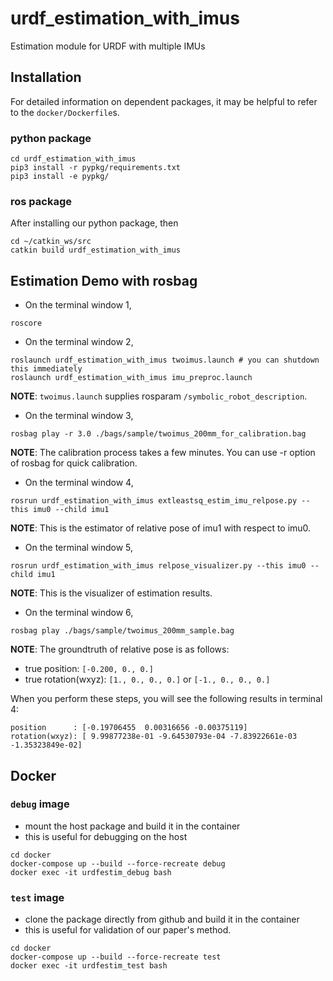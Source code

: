 # urdf_estimation_with_imus
Estimation module for URDF with multiple IMUs

## Installation
For detailed information on dependent packages, it may be helpful to refer to the `docker/Dockerfile`s.

### python package
```
cd urdf_estimation_with_imus
pip3 install -r pypkg/requirements.txt
pip3 install -e pypkg/
```

### ros package
After installing our python package, then
```
cd ~/catkin_ws/src
catkin build urdf_estimation_with_imus
```


## Estimation Demo with rosbag

- On the terminal window 1,
```
roscore
```

- On the terminal window 2,
```
roslaunch urdf_estimation_with_imus twoimus.launch # you can shutdown this immediately
roslaunch urdf_estimation_with_imus imu_preproc.launch
```
**NOTE**: `twoimus.launch` supplies rosparam `/symbolic_robot_description`.


- On the terminal window 3, 
```
rosbag play -r 3.0 ./bags/sample/twoimus_200mm_for_calibration.bag
```
**NOTE**: The calibration process takes a few minutes. You can use -r option of rosbag for quick calibration.


- On the terminal window 4, 
```
rosrun urdf_estimation_with_imus extleastsq_estim_imu_relpose.py --this imu0 --child imu1
```
**NOTE**: This is the estimator of relative pose of imu1 with respect to imu0.


- On the terminal window 5,

```
rosrun urdf_estimation_with_imus relpose_visualizer.py --this imu0 --child imu1
```
**NOTE**: This is the visualizer of estimation results.


- On the terminal window 6,
```
rosbag play ./bags/sample/twoimus_200mm_sample.bag
```
**NOTE**: The groundtruth of relative pose is as follows:

- true position: `[-0.200, 0., 0.]`
- true rotation(wxyz): `[1., 0., 0., 0.]` or `[-1., 0., 0., 0.]`

When you perform these steps, you will see the following results in terminal 4:

```
position      : [-0.19706455  0.00316656 -0.00375119]
rotation(wxyz): [ 9.99877238e-01 -9.64530793e-04 -7.83922661e-03 -1.35323849e-02]
```

## Docker

### `debug` image
- mount the host package and build it in the container
- this is useful for debugging on the host

```
cd docker
docker-compose up --build --force-recreate debug
docker exec -it urdfestim_debug bash
```

### `test` image
- clone the package directly from github and build it in the container
- this is useful for validation of our paper's method.

```
cd docker
docker-compose up --build --force-recreate test
docker exec -it urdfestim_test bash
```
